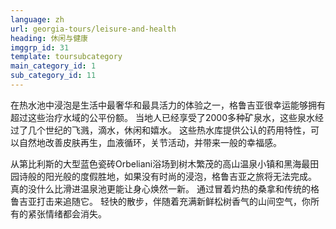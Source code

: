 ```yaml
---
language: zh
url: georgia-tours/leisure-and-health
heading: 休闲与健康
imggrp_id: 31
template: toursubcategory
main_category_id: 1
sub_category_id: 11
---
```

<div class="row content-row"><!-- 1552 (2)-->
<div class="col-xs-12 col-sm-6 col-md-6"><!-- 2088 -->

在热水池中浸泡是生活中最奢华和最具活力的体验之一，格鲁吉亚很幸运能够拥有超过这些治疗水域的公平份额。 当地人已经享受了2000多种矿泉水，这些泉水经过了几个世纪的飞溅，滴水，休闲和嬉水。
这些热水库提供公认的药用特性，可以自然地改善皮肤再生，血液循环，关节活动，并带来一般的幸福感。

</div>

<div class="col-xs-12 col-sm-6 col-md-6"><!-- 2089 -->

从第比利斯的大型蓝色瓷砖Orbeliani浴场到树木繁茂的高山温泉小镇和黑海最田园诗般的阳光般的度假胜地，如果没有时尚的浸泡，格鲁吉亚之旅将无法完成。 真的没什么比滑进温泉池更能让身心焕然一新。
通过冒着灼热的桑拿和传统的格鲁吉亚打击来追随它。 轻快的散步，伴随着充满新鲜松树香气的山间空气，你所有的紧张情绪都会消失。

</div>

</div>
